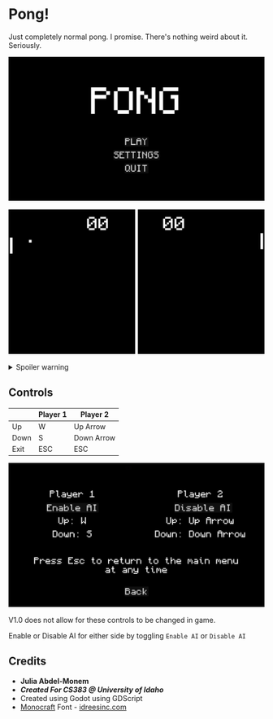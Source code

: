 # Pong!

Just completely normal pong. I promise. There's nothing weird about it. Seriously.

![Main Menu](images/MainMenu.png)

![Normal](images/Normal.png)

<details>
    <summary>Spoiler warning</summary>
  
This isn't normal pong. On the 4th time a ball passes through the center line, it splits into two. Oh, and if two collide, they both break up into two each.

The balls change color as they pass through the center line. White -> Green -> Yellow -> Red.

![Abnormal](images/Abnormal.png)

![Fission](images/Fission.png)
*(This. This Is what happens if `MAX_SPLITS` is too large)*


</details>

## Controls
|  | Player 1 | Player 2 |
| --- | --- | --- |
| Up | W | Up Arrow | 
| Down | S | Down Arrow | 
| Exit | ESC | ESC | 

![Settings](images/Settings.png)

V1.0 does not allow for these controls to be changed in game. 

Enable or Disable AI for either side by toggling `Enable AI` or `Disable AI`

## Credits
- **Julia Abdel-Monem**
- ***Created For CS383 @ University of Idaho***
- Created using Godot using GDScript
- [Monocraft](https://github.com/IdreesInc/Monocraft) Font - [idreesinc.com](https://idreesinc.com)
